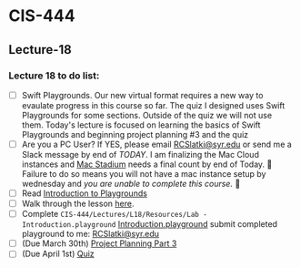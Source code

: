 # CIS-444 
## Lecture-18


### Lecture 18 to do list:

* [ ] Swift Playgrounds. Our new virtual format requires a new way to evaulate progress in this course so far. The quiz I designed uses Swift Playgrounds for some sections. Outside of the quiz we will not use them. Today's lecture is focused on learning the basics of Swift Playgrounds and beginning  project planning #3 and the quiz
* [ ] Are you a PC User? If YES,  please email RCSlatki@syr.edu or send me a Slack message by end of *TODAY*. I am finalizing the Mac Cloud instances and [Mac Stadium](https://www.macstadium.com) needs a final count by end of Today. 🚨Failure to do so means you will not have a mac instance setup by wednesday and _you are unable to complete this course._ 🚨 
* [ ] Read [Introduction to Playgrounds](https://github.com/SyracuseUniversity-CIS444/CIS-444/blob/master/Lectures/L18/resources/1-01%20IntroPlaygrounds.pdf)
* [ ] Walk through the lesson [here](https://learnappmaking.com/xcode-playground-get-started-with-swift/).
* [ ] Complete `CIS-444/Lectures/L18/Resources/Lab - Introduction.playground`  [Introduction.playground](https://github.com/SyracuseUniversity-CIS444/CIS-444/tree/master/Lectures/L18/resources/Lab%20-%20Introduction.playground) submit completed playground to me: RCSlatki@syr.edu
* [ ] (Due March 30th) [Project Planning Part 3](https://github.com/SyracuseUniversity-CIS444/Project-Planning-Part-3) 
* [ ]  (Due April 1st) [Quiz](https://github.com/SyracuseUniversity-CIS444/Quiz-1)
